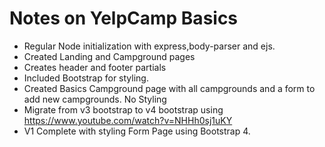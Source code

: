 # Notes on YelpCamp Basics

- Regular Node initialization with express,body-parser and ejs.
- Created Landing and Campground pages
- Creates header and footer partials
- Included Bootstrap for styling.
- Created Basics Campground page with all campgrounds and a form to add new campgrounds. No Styling
- Migrate from v3 bootstrap to v4 bootstrap using https://www.youtube.com/watch?v=NHHh0sj1uKY
- V1 Complete with styling Form Page using Bootstrap 4.